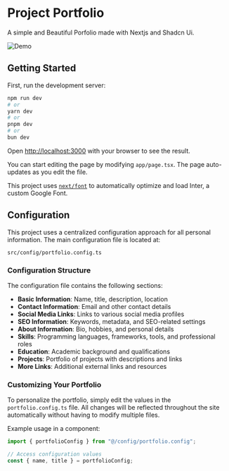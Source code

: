 # Project Portfolio

A simple and Beautiful Porfolio made with Nextjs and Shadcn Ui.

![Demo](https://drive.google.com/file/d/18GxA9T3CXA9NkjS5Xd9EDP_29RhTtHUK/view?usp=sharing)

## Getting Started

First, run the development server:

```bash
npm run dev
# or
yarn dev
# or
pnpm dev
# or
bun dev
```

Open [http://localhost:3000](http://localhost:3000) with your browser to see the result.

You can start editing the page by modifying `app/page.tsx`. The page auto-updates as you edit the file.

This project uses [`next/font`](https://nextjs.org/docs/basic-features/font-optimization) to automatically optimize and load Inter, a custom Google Font.

## Configuration

This project uses a centralized configuration approach for all personal information. The main configuration file is located at:

```
src/config/portfolio.config.ts
```

### Configuration Structure

The configuration file contains the following sections:

- **Basic Information**: Name, title, description, location
- **Contact Information**: Email and other contact details
- **Social Media Links**: Links to various social media profiles
- **SEO Information**: Keywords, metadata, and SEO-related settings
- **About Information**: Bio, hobbies, and personal details
- **Skills**: Programming languages, frameworks, tools, and professional roles
- **Education**: Academic background and qualifications
- **Projects**: Portfolio of projects with descriptions and links
- **More Links**: Additional external links and resources

### Customizing Your Portfolio

To personalize the portfolio, simply edit the values in the `portfolio.config.ts` file. All changes will be reflected throughout the site automatically without having to modify multiple files.

Example usage in a component:

```typescript
import { portfolioConfig } from "@/config/portfolio.config";

// Access configuration values
const { name, title } = portfolioConfig;
```
